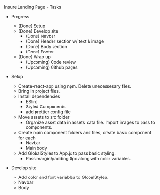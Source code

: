 Insure Landing Page - Tasks

- Progress

  - (Done) Setup
  - (Done) Develop site
    - (Done) Navbar
    - (Done) Header section w/ text & image
    - (Done) Body section
    - (Done) Footer
  - (Done) Wrap up
    - (Upcoming) Code review
    - (Upcoming) Github pages

- Setup

  - Create-react-app using npm. Delete unecessesary files.
  - Bring in project files.
  - Install dependencies
    - ESlint
    - Styled Components
    - add prettier config file
  - Move assets to src folder
    - Organize asset data in assets_data file. Import images to pass to components.
  - Create main component folders and files, create basic component for each.
    - Navbar
    - Main body
  - Add GlobalStyles to App.js to pass basic styling.
    - Pass margin/padding 0px along with color variables.

- Develop site
  - Add color and font variables to GlobalStyles.
  - Navbar
  - Body
